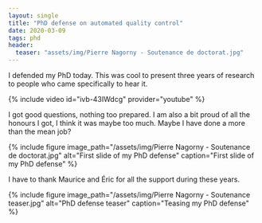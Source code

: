 ```yaml
---
layout: single
title: "PhD defense on automated quality control"
date: 2020-03-09
tags: phd
header:
  teaser: "assets/img/Pierre Nagorny - Soutenance de doctorat.jpg"
---
```


I defended my PhD today.
This was cool to present three years of research to people who came specifically to hear it.

{% include video id="ivb-43IWdcg" provider="youtube" %}

I got good questions, nothing too prepared.
I am also a bit proud of all the honours I got, I think it was maybe too much.
Maybe I have done a more than the mean job?

{% include figure image_path="/assets/img/Pierre Nagorny - Soutenance de doctorat.jpg" alt="First slide of my PhD defense" caption="First slide of my PhD defense" %}

I have to thank Maurice and Éric for all the support during these years.

{% include figure image_path="/assets/img/Pierre Nagorny - Soutenance teaser.jpg" alt="PhD defense teaser" caption="Teasing my PhD defense" %}
